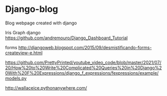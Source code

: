 # Django-blog
Blog webpage created with django

Iris Graph django 
https://github.com/andremouro/Django_Dashboard_Tutorial


 
forms
http://djangoweb.blogspot.com/2015/09/desmistificando-forms-createview-e.html


https://github.com/PrettyPrinted/youtube_video_code/blob/master/2021/07/20/How%20to%20Write%20Complicated%20Queries%20in%20Django%20With%20F%20Expressions/django_f_expressions/fexpressions/example/models.py

http://wallaceice.pythonanywhere.com/

